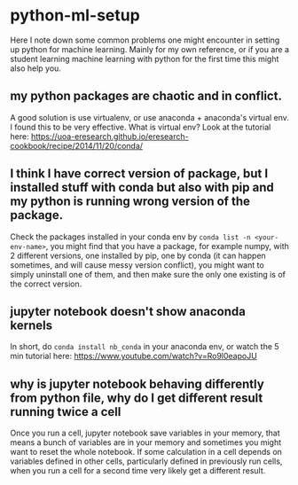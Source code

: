 # python-ml-setup
Here I note down some common problems one might encounter in setting up python for machine learning. Mainly for my own reference, or if you are a student learning machine learning with python for the first time this might also help you. 

## my python packages are chaotic and in conflict.
A good solution is use virtualenv, or use anaconda + anaconda's virtual env. I found this to be very effective. What is virtual env? Look at the tutorial here: https://uoa-eresearch.github.io/eresearch-cookbook/recipe/2014/11/20/conda/

## I think I have correct version of package, but I installed stuff with conda but also with pip and my python is running wrong version of the package.
Check the packages installed in your conda env by `conda list -n <your-env-name>`, you might find that you have a package, for example numpy, with 2 different versions, one installed by pip, one by conda (it can happen sometimes, and will cause messy version conflict), you might want to simply uninstall one of them, and then make sure the only one existing is of the correct version. 

## jupyter notebook doesn't show anaconda kernels
In short, do `conda install nb_conda` in your anaconda env, or watch the 5 min tutorial here: 
https://www.youtube.com/watch?v=Ro9l0eapoJU

## why is jupyter notebook behaving differently from python file, why do I get different result running twice a cell
Once you run a cell, jupyter notebook save variables in your memory, that means a bunch of variables are in your memory and sometimes you might want to reset the whole notebook. If some calculation in a cell depends on variables defined in other cells, particularly defined in previously run cells, when you run a cell for a second time very likely get a different result. 




